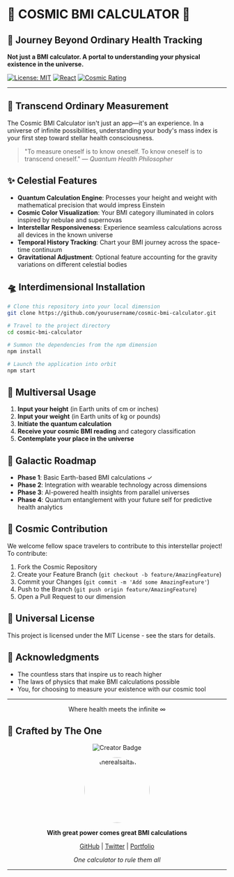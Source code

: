 # 🌌 COSMIC BMI CALCULATOR 🌌

## 🚀 Journey Beyond Ordinary Health Tracking

**Not just a BMI calculator. A portal to understanding your physical existence in the universe.**

[![License: MIT](https://img.shields.io/badge/License-MIT-yellow.svg)](https://opensource.org/licenses/MIT)
[![React](https://img.shields.io/badge/React-18.0.0-61DAFB?logo=react)](https://reactjs.org/)
[![Cosmic Rating](https://img.shields.io/badge/Cosmic_Rating-⭐⭐⭐⭐⭐-8A2BE2)](https://example.com)

---

## 🌠 Transcend Ordinary Measurement

The Cosmic BMI Calculator isn't just an app—it's an experience. In a universe of infinite possibilities, understanding your body's mass index is your first step toward stellar health consciousness.

> "To measure oneself is to know oneself. To know oneself is to transcend oneself."
> — *Quantum Health Philosopher*

## ✨ Celestial Features

- **Quantum Calculation Engine**: Processes your height and weight with mathematical precision that would impress Einstein
- **Cosmic Color Visualization**: Your BMI category illuminated in colors inspired by nebulae and supernovas
- **Interstellar Responsiveness**: Experience seamless calculations across all devices in the known universe
- **Temporal History Tracking**: Chart your BMI journey across the space-time continuum
- **Gravitational Adjustment**: Optional feature accounting for the gravity variations on different celestial bodies

## 🛸 Interdimensional Installation

```bash
# Clone this repository into your local dimension
git clone https://github.com/yourusername/cosmic-bmi-calculator.git

# Travel to the project directory
cd cosmic-bmi-calculator

# Summon the dependencies from the npm dimension
npm install

# Launch the application into orbit
npm start
```

## 🌈 Multiversal Usage

1. **Input your height** (in Earth units of cm or inches)
2. **Input your weight** (in Earth units of kg or pounds)
3. **Initiate the quantum calculation**
4. **Receive your cosmic BMI reading** and category classification
5. **Contemplate your place in the universe**

## 🌌 Galactic Roadmap

- **Phase 1**: Basic Earth-based BMI calculations ✓
- **Phase 2**: Integration with wearable technology across dimensions
- **Phase 3**: AI-powered health insights from parallel universes
- **Phase 4**: Quantum entanglement with your future self for predictive health analytics

## 🔭 Cosmic Contribution

We welcome fellow space travelers to contribute to this interstellar project! To contribute:

1. Fork the Cosmic Repository
2. Create your Feature Branch (`git checkout -b feature/AmazingFeature`)
3. Commit your Changes (`git commit -m 'Add some AmazingFeature'`)
4. Push to the Branch (`git push origin feature/AmazingFeature`)
5. Open a Pull Request to our dimension

## 📜 Universal License

This project is licensed under the MIT License - see the stars for details.

## 🌟 Acknowledgments

- The countless stars that inspire us to reach higher
- The laws of physics that make BMI calculations possible
- You, for choosing to measure your existence with our cosmic tool

---
<p align="center">
  Where health meets the infinite ∞
</p>

## 👑 Crafted by The One

<div align="center">

  ![Creator Badge](https://img.shields.io/badge/Creator-therealsaitama-FF0000?style=for-the-badge&logo=github)

  <img src="https://via.placeholder.com/200x200/FF0000/FFFFFF?text=therealsaitama" alt="therealsaitama" width="150" height="150" style="border-radius:50%;">

  **With great power comes great BMI calculations**

  [GitHub](https://github.com/therealsaitama) | [Twitter](https://twitter.com/therealsaitama) | [Portfolio](https://therealsaitama.dev)

  *One calculator to rule them all*
</div>

---

